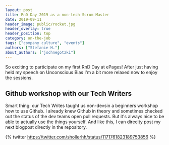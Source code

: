 ```yaml
---
layout: post
title: RnD Day 2019 as a non-tech Scrum Master
date: 2019-09-11
header_image: public/rocket.jpg
header_overlay: true
header_position: top
category: on-the-job
tags: ["company culture", "events"]
authors: ["Stefanie H."]
about_authors: ["jschnegotzki"]
---
```


So exciting to participate on my first RnD Day at ePages! After just having held my speech on Unconscious Bias I'm a bit more relaxed now to enjoy the sessions. 

## Github workshop with our Tech Writers

Smart thing: our Tech Writes taught us non-devsin a beginners workshop how to use Github. I already knew Github in theory and sometimes checked out the status of the dev teams open pull requests. But it's always nice to be able to actually use the things yourself. And like this, I can direclty post my next blogpost directly in the repository.

{% twitter https://twitter.com/shollerhh/status/1171761823189753856 %}
